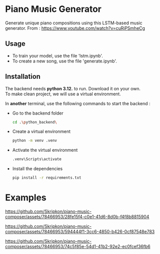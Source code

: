 # Piano Music Generator

Generate unique piano compositions using this LSTM-based music generator.
From : https://www.youtube.com/watch?v=cuRjPSmheCg

## Usage
- To train your model, use the file 'lstm.ipynb'.
- To create a new song, use the file 'generate.ipynb'.

## Installation
The backend needs **python 3.12.** to run. Download it on your own. \
To make clean project, we will use a virtual environment.

In **another** terminal, use the following commands to start the backend :
- Go to the backend folder
    ```bash
    cd .\python_backend\
    ```
- Create a virtual environment
    ```bash
    python -m venv .venv
    ```
- Activate the virtual environment
    ```bash
    .venv\Scripts\activate
    ```
- Install the dependencies
    ```bash
    pip install -r requirements.txt
    ```

# Examples 

https://github.com/Skripkon/piano-music-composer/assets/78466953/28fe15f4-c0e1-41d6-8d0b-f4f8b8815904

https://github.com/Skripkon/piano-music-composer/assets/78466953/594444f1-3cc6-4850-b426-0cf87548e783

https://github.com/Skripkon/piano-music-composer/assets/78466953/74c5f85e-54d1-41b2-92e2-ec0fcef36fb6

